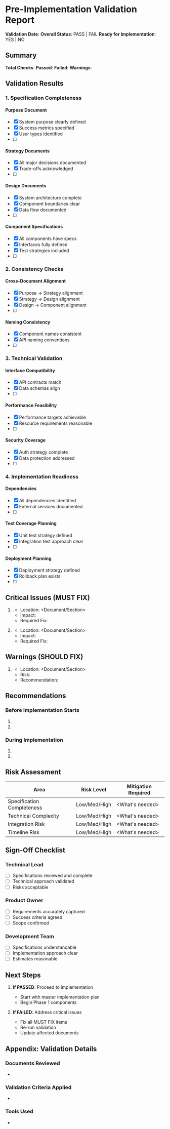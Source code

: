 # Pre-Implementation Validation Report

**Validation Date**: <YYYY-MM-DD>
**Overall Status**: PASS | FAIL
**Ready for Implementation**: YES | NO

## Summary

**Total Checks**: <number>
**Passed**: <number>
**Failed**: <number>
**Warnings**: <number>

## Validation Results

### 1. Specification Completeness

#### Purpose Document
- [x] System purpose clearly defined
- [x] Success metrics specified
- [x] User types identified
- [ ] <Failed check with reason>

#### Strategy Documents
- [x] All major decisions documented
- [x] Trade-offs acknowledged
- [ ] <Missing strategy area>

#### Design Documents
- [x] System architecture complete
- [x] Component boundaries clear
- [x] Data flow documented
- [ ] <Missing design element>

#### Component Specifications
- [x] All components have specs
- [x] Interfaces fully defined
- [x] Test strategies included
- [ ] <Incomplete component>

### 2. Consistency Checks

#### Cross-Document Alignment
- [x] Purpose → Strategy alignment
- [x] Strategy → Design alignment
- [x] Design → Component alignment
- [ ] <Misalignment found>

#### Naming Consistency
- [x] Component names consistent
- [x] API naming conventions
- [ ] <Naming conflict>

### 3. Technical Validation

#### Interface Compatibility
- [x] API contracts match
- [x] Data schemas align
- [ ] <Interface mismatch>

#### Performance Feasibility
- [x] Performance targets achievable
- [x] Resource requirements reasonable
- [ ] <Performance concern>

#### Security Coverage
- [x] Auth strategy complete
- [x] Data protection addressed
- [ ] <Security gap>

### 4. Implementation Readiness

#### Dependencies
- [x] All dependencies identified
- [x] External services documented
- [ ] <Missing dependency info>

#### Test Coverage Planning
- [x] Unit test strategy defined
- [x] Integration test approach clear
- [ ] <Test gap>

#### Deployment Planning
- [x] Deployment strategy defined
- [x] Rollback plan exists
- [ ] <Deployment concern>

## Critical Issues (MUST FIX)

1. **<Issue>**
   - Location: <Document/Section>
   - Impact: <What breaks>
   - Required Fix: <What to do>

2. **<Issue>**
   - Location: <Document/Section>
   - Impact: <What breaks>
   - Required Fix: <What to do>

## Warnings (SHOULD FIX)

1. **<Warning>**
   - Location: <Document/Section>
   - Risk: <Potential impact>
   - Recommendation: <Suggested fix>

## Recommendations

### Before Implementation Starts
1. <High-priority recommendation>
2. <High-priority recommendation>

### During Implementation
1. <Process recommendation>
2. <Quality recommendation>

## Risk Assessment

| Area | Risk Level | Mitigation Required |
|------|------------|---------------------|
| Specification Completeness | Low/Med/High | <What's needed> |
| Technical Complexity | Low/Med/High | <What's needed> |
| Integration Risk | Low/Med/High | <What's needed> |
| Timeline Risk | Low/Med/High | <What's needed> |

## Sign-Off Checklist

### Technical Lead
- [ ] Specifications reviewed and complete
- [ ] Technical approach validated
- [ ] Risks acceptable

### Product Owner
- [ ] Requirements accurately captured
- [ ] Success criteria agreed
- [ ] Scope confirmed

### Development Team
- [ ] Specifications understandable
- [ ] Implementation approach clear
- [ ] Estimates reasonable

## Next Steps

1. **If PASSED**: Proceed to implementation
   - Start with master implementation plan
   - Begin Phase 1 components

2. **If FAILED**: Address critical issues
   - Fix all MUST FIX items
   - Re-run validation
   - Update affected documents

## Appendix: Validation Details

### Documents Reviewed
- <List all documents checked>

### Validation Criteria Applied
- <List specific checks performed>

### Tools Used
- <Any automation or validation tools>